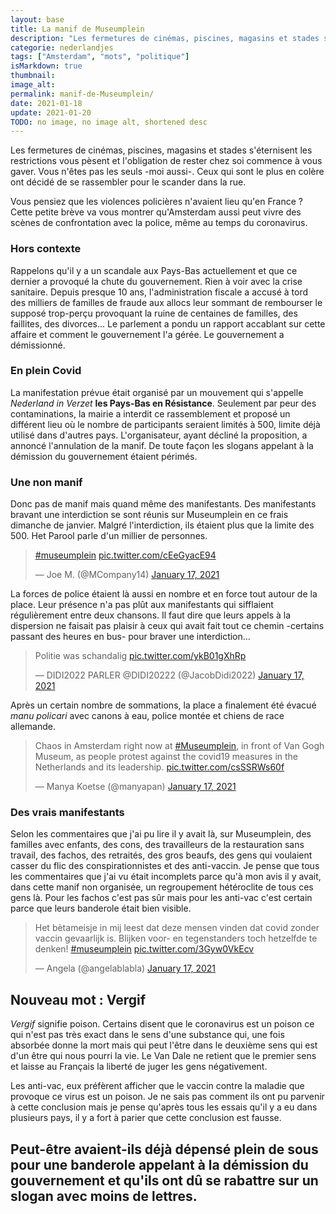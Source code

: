 ```yaml
---
layout: base
title: La manif de Museumplein
description: "Les fermetures de cinémas, piscines, magasins et stades s'éternisent les restrictions vous pèsent et l'obligation de rester chez soi commence à vous gaver. "
categorie: nederlandjes
tags: ["Amsterdam", "mots", "politique"]
isMarkdown: true
thumbnail: 
image_alt: 
permalink: manif-de-Museumplein/
date: 2021-01-18
update: 2021-01-20
TODO: no image, no image alt, shortened desc
---
```


Les fermetures de cinémas, piscines, magasins et stades s'éternisent les restrictions vous pèsent et l'obligation de rester chez soi commence à vous gaver. Vous n'êtes pas les seuls -moi aussi-. Ceux qui sont le plus en colère ont décidé de se rassembler pour le scander dans la rue.

Vous pensiez que les violences policières n'avaient lieu qu'en France ? Cette petite brève va vous montrer qu'Amsterdam aussi peut vivre des scènes de confrontation avec la police, même au temps du coronavirus.

### Hors contexte
Rappelons qu'il y a un scandale aux Pays-Bas actuellement et que ce dernier a provoqué la chute du gouvernement. Rien à voir avec la crise sanitaire. Depuis presque 10 ans, l'administration fiscale a accusé à tord des milliers de familles de fraude aux allocs leur sommant de rembourser le supposé trop-perçu provoquant la ruine de centaines de familles, des faillites, des divorces… Le parlement a pondu un rapport accablant sur cette affaire et comment le gouvernement l'a gérée. Le gouvernement a démissionné.

### En plein Covid

La manifestation prévue était organisé par un mouvement qui s'appelle *Nederland in Verzet* **les Pays-Bas en Résistance**. Seulement par peur des contaminations, la mairie a interdit ce rassemblement et proposé un différent lieu où le nombre de participants seraient limités à 500, limite déjà utilisé dans d'autres pays. L'organisateur, ayant décliné la proposition, a annoncé l'annulation de la manif. De toute façon les slogans appelant à la démission du gouvernement étaient périmés.

### Une non manif 

Donc pas de manif mais quand même des manifestants. Des manifestants bravant une interdiction se sont réunis sur Museumplein en ce frais dimanche de janvier. Malgré l'interdiction, ils étaient plus que la limite des 500. Het Parool parle d'un millier de personnes.


<!-- HTML -->
<blockquote class="twitter-tweet"><p lang="und" dir="ltr"><a href="https://twitter.com/hashtag/museumplein?src=hash&amp;ref_src=twsrc%5Etfw">#museumplein</a> <a href="https://t.co/cEeGyacE94">pic.twitter.com/cEeGyacE94</a></p>&mdash; Joe M. (@MCompany14) <a href="https://twitter.com/MCompany14/status/1350793501638873093?ref_src=twsrc%5Etfw">January 17, 2021</a></blockquote> <script async src="https://platform.twitter.com/widgets.js" charset="utf-8"></script>
<!-- / HTML -->

La forces de police étaient là aussi en nombre et en force tout autour de la place. Leur présence n'a pas plût aux manifestants qui sifflaient régulièrement entre deux chansons. Il faut dire que leurs appels à la dispersion ne faisait pas plaisir à ceux qui avait fait tout ce chemin -certains passant des heures en bus- pour braver une interdiction…

<!-- HTML -->
<blockquote class="twitter-tweet"><p lang="nl" dir="ltr">Politie was schandalig <a href="https://t.co/ykB01gXhRp">pic.twitter.com/ykB01gXhRp</a></p>&mdash; DIDI2022 PARLER @DIDI20222 (@JacobDidi2022) <a href="https://twitter.com/JacobDidi2022/status/1350862955026460673?ref_src=twsrc%5Etfw">January 17, 2021</a></blockquote> <script async src="https://platform.twitter.com/widgets.js" charset="utf-8"></script>
<!-- / HTML -->

Après un certain nombre de sommations, la place a finalement été évacué *manu policari* avec canons à eau, police montée et chiens de race allemande.

<!-- HTML -->
<blockquote class="twitter-tweet"><p lang="en" dir="ltr">Chaos in Amsterdam right now at <a href="https://twitter.com/hashtag/Museumplein?src=hash&amp;ref_src=twsrc%5Etfw">#Museumplein</a>, in front of Van Gogh Museum, as people protest against the covid19 measures in the Netherlands and its leadership. <a href="https://t.co/csSSRWs60f">pic.twitter.com/csSSRWs60f</a></p>&mdash; Manya Koetse (@manyapan) <a href="https://twitter.com/manyapan/status/1350807105998106636?ref_src=twsrc%5Etfw">January 17, 2021</a></blockquote> <script async src="https://platform.twitter.com/widgets.js" charset="utf-8"></script>
<!-- / HTML -->

### Des vrais manifestants

Selon les commentaires que j'ai pu lire il y avait là, sur Museumplein, des familles avec enfants, des cons, des travailleurs de la restauration sans travail, des fachos, des retraités, des gros beaufs, des gens qui voulaient casser du flic des conspirationnistes et des anti-vaccin. Je pense que tous les commentaires que j'ai vu était incomplets parce qu'à mon avis il y avait, dans cette manif non organisée, un regroupement hétéroclite de tous ces gens là. Pour les fachos c'est pas sûr mais pour les anti-vac c'est certain parce que leurs banderole était bien visible.

<!-- HTML -->
<blockquote class="twitter-tweet"><p lang="nl" dir="ltr">Het bètameisje in mij leest dat deze mensen vinden dat covid zonder vaccin gevaarlijk is. Blijken voor- en tegenstanders toch hetzelfde te denken! <a href="https://twitter.com/hashtag/museumplein?src=hash&amp;ref_src=twsrc%5Etfw">#museumplein</a> <a href="https://t.co/3Gyw0VkEcv">pic.twitter.com/3Gyw0VkEcv</a></p>&mdash; Angela (@angelablabla) <a href="https://twitter.com/angelablabla/status/1350799316466728962?ref_src=twsrc%5Etfw">January 17, 2021</a></blockquote> <script async src="https://platform.twitter.com/widgets.js" charset="utf-8"></script>
<!-- / HTML -->

## Nouveau mot : Vergif

*Vergif* signifie poison. Certains disent que le coronavirus est un poison ce qui n'est pas très exact dans le sens d'une substance qui, une fois absorbée donne la mort mais qui peut l'être dans le deuxième sens qui est d'un être qui nous pourri la vie. Le Van Dale ne retient que le premier sens et laisse au Français la liberté de juger les gens négativement.

Les anti-vac, eux préfèrent afficher que le vaccin contre la maladie que provoque ce virus est un poison. Je ne sais pas comment ils ont pu parvenir à cette conclusion mais je pense qu'après tous les essais qu'il y a eu dans plusieurs pays, il y a fort à parier que cette conclusion est fausse. 

Peut-être avaient-ils déjà dépensé plein de sous pour une banderole appelant à la démission du gouvernement et qu'ils ont dû se rabattre sur un slogan avec moins de lettres.
---
<!-- post notes:
https://www.dutchnews.nl/news/2021/01/riot-police-used-water-cannon-to-break-up-illegal-demo-in-amsterdam
--->
